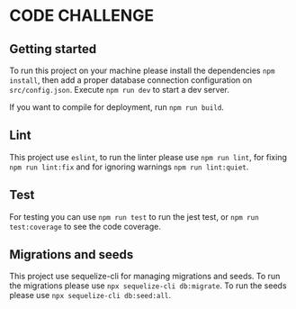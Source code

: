 # CODE CHALLENGE

## Getting started

To run this project on your machine please install the dependencies `npm install`, then add a proper database connection configuration on `src/config.json`.
Execute `npm run dev` to start a dev server.

If you want to compile for deployment, run `npm run build`.

## Lint

This project use `eslint`, to run the linter please use `npm run lint`, for fixing `npm run lint:fix` and for ignoring warnings `npm run lint:quiet`.

## Test

For testing you can use `npm run test` to run the jest test, or `npm run test:coverage` to see the code coverage.

## Migrations and seeds

This project use sequelize-cli for managing migrations and seeds.
To run the migrations please use `npx sequelize-cli db:migrate`.
To run the seeds please use `npx sequelize-cli db:seed:all`.

